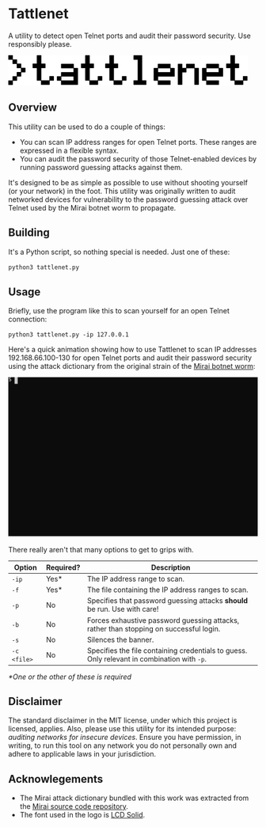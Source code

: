 # Tattlenet
A utility to detect open Telnet ports and audit their password security. Use responsibly please.

![Logo](logo.svg)

## Overview
This utility can be used to do a couple of things:

* You can scan IP address ranges for open Telnet ports. These ranges are expressed in a flexible syntax.
* You can audit the password security of those Telnet-enabled devices by running password guessing attacks against them.

It's designed to be as simple as possible to use without shooting yourself (or your network) in the foot. This utility was originally written to audit networked devices for vulnerability to the password guessing attack over Telnet used by the Mirai botnet worm to propagate.

## Building
It's a Python script, so nothing special is needed. Just one of these:

```bash
python3 tattlenet.py
```

## Usage
Briefly, use the program like this to scan yourself for an open Telnet connection:

```
python3 tattlenet.py -ip 127.0.0.1
```

Here's a quick animation showing how to use Tattlenet to scan IP addresses 192.168.66.100-130 for open Telnet ports and audit their password security using the attack dictionary from the original strain of the [Mirai botnet worm](https://github.com/jgamblin/Mirai-Source-Code):

![Demo](demo.svg)

There really aren't that many options to get to grips with.

| Option      | Required? | Description                                                                                 |
|-------------|-----------|---------------------------------------------------------------------------------------------|
| `-ip`       | Yes*      | The IP address range to scan.                                                               |
| `-f`        | Yes*      | The file containing the IP address ranges to scan.                                          |
| `-p`        | No        | Specifies that password guessing attacks **should** be run. Use with care!                  |
| `-b`        | No        | Forces exhaustive password guessing attacks, rather than stopping on successful login.      |
| `-s`        | No        | Silences the banner.                                                                        |
| `-c <file>` | No        | Specifies the file containing credentials to guess. Only relevant in combination with `-p`. |

_\*One or the other of these is required_

## Disclaimer
The standard disclaimer in the MIT license, under which this project is licensed, applies. Also, please use this utility
for its intended purpose: *auditing networks for insecure devices*. Ensure you have permission, in writing, to run this
tool on any network you do not personally own and adhere to applicable laws in your jurisdiction.

## Acknowlegements
* The Mirai attack dictionary bundled with this work was extracted from the [Mirai source code repository](https://github.com/jgamblin/Mirai-Source-Code).
* The font used in the logo is [LCD Solid](https://www.fontspace.com/lcd-solid-font-f11346).
